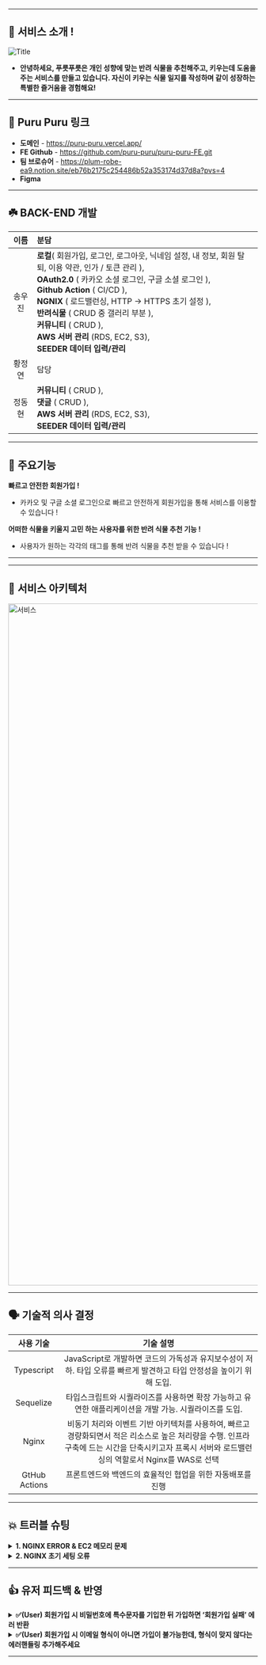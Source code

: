 ***
## 🌿 서비스 소개 !

![Title](https://github.com/puru-puru/puru-puru-FE/assets/105138020/bd9ef7a4-60b7-48a8-b303-3b9fb2777c9f)
- **안녕하세요, 푸릇푸릇은 개인 성향에 맞는 반려 식물을 추천해주고, 키우는데 도움을 주는 서비스를 만들고 있습니다. 
  자신이 키우는 식물 일지를 작성하며 같이 성장하는 특별한 즐거움을 경험해요!**

***

## 🌱 Puru Puru 링크
- **도메인** - https://puru-puru.vercel.app/
- **FE Github** - https://github.com/puru-puru/puru-puru-FE.git
- **팀 브로슈어** - https://plum-robe-ea9.notion.site/eb76b2175c254486b52a353174d37d8a?pvs=4
- **Figma**

***

## ☘️ BACK-END 개발

|이름|분담|
|:---:|:---|
|송우진| **로컬**( 회원가입, 로그인, 로그아웃, 닉네임 설정, 내 정보, 회원 탈퇴, 이용 약관, 인가 / 토큰 관리 ), <br> **OAuth2.0** ( 카카오 소셜 로그인, 구글 소셜 로그인 ), <br> **Github Action** ( CI/CD ), <br> **NGNIX** ( 로드밸런싱, HTTP → HTTPS 초기 설정 ), <br> **반려식물** ( CRUD 중 갤러리 부분 ), <br> **커뮤니티** ( CRUD ), <br> **AWS 서버 관리** (RDS, EC2, S3), <br> **SEEDER 데이터 입력/관리** |
|황정연| 담당 |
|정동현| **커뮤니티** ( CRUD ), <br> **댓글** ( CRUD ), <br> **AWS 서버 관리** (RDS, EC2, S3), <br> **SEEDER 데이터 입력/관리** |

***

## 🌾 주요기능

**빠르고 안전한 회원가입 !**
- 카카오 및 구글 소셜 로그인으로 빠르고 안전하게 회원가입을 통해 서비스를 이용할 수 있습니다 !


**어떠한 식물을 키울지 고민 하는 사용자를 위한 반려 식물 추천 기능 !**
- 사용자가 원하는 각각의 태그를 통해 반려 식물을 추천 받을 수 있습니다 !


****

***

## 📜 서비스 아키텍처
<img width="1378" alt="서비스" src="https://github.com/puru-puru/puru-puru-BE/assets/152770526/e1263590-8686-4a6a-853f-09bc6e862cf4">

***

## 🗣️ 기술적 의사 결정

|사용 기술|기술 설명|
|:---:|:---:|
|Typescript|JavaScript로 개발하면 코드의 가독성과 유지보수성이 저하. 타입 오류를 빠르게 발견하고 타입 안정성을 높이기 위해 도입.|
|Sequelize|타입스크립트와 시퀄라이즈를 사용하면 확장 가능하고 유연한 애플리케이션을 개발 가능. 시퀄라이즈를 도입.|
|Nginx|비동기 처리와 이벤트 기반 아키텍처를 사용하여, 빠르고 경량화되면서 적은 리소스로 높은 처리량을 수행. 인프라 구축에 드는 시간을 단축시키고자 프록시 서버와 로드밸런싱의 역할로서 Nginx를 WAS로 선택|
|GtHub Actions|프론트엔드와 백엔드의 효율적인 협업을 위한 자동배포를 진행|

***

## 💥 트러블 슈팅

<details>
  <summary><b>1. NGINX ERROR & EC2 메모리 문제</b></summary>
  <div markdown="1">
    <ul>
      <li>1-1 : Typescript 사용시 웹 브라우저가 TS 파일을 읽지 못해 배포 환경에서 tsc -w 를 사용하여 TS 파일을 JS 파일로 변환시 EC2 서버의 메모리가 부족해 변환을 하지 못하는 문제 발생 → </li>
      <li>1-2 : EC2 메모리를 t2.micro 에서 small로 변환 으로 해결 → </li>
       <li>2-1 : IP 주소가 바뀌어 연결해 놓은 도메인에 접근을 하지 못하는 상황 발생 </li>
       <li>2-2 : 재 설정된 IP 주소로 가비아 및 NGINX 에 적용 후에 다시 시도 → Permission denied 라는 NGNIX 에러 발생 → 구글링 결과 /xxx/xxx/bulid/index.html, failed 라는 경로에 해당 권한이 없어 접근 하지 못하는 것 이라는 정보 를 얻고 → </li>
       <li>2-3 :  NGINX 에서 root 으로 설정한 디렉토리 경로의 권한 을 확인하고 → </li>
       <li>2-4 : 해당 유저 그룹을 /etc/nginx/nginx.conf 에서 일치 시키며 에러를 해결. </li>
       <li><img width="811" alt="해당룻" src="https://github.com/puru-puru/puru-puru-BE/assets/152770526/1fe7a8ef-81b1-40ad-889d-9b58f99b29cc">
</li>
       <li>2-5 : 유저 그룹을 파악 하고  /etc/nginx/nginx.conf 에서 일치 시키며 해결.</li>
       <li><img width="811" alt="해결" src="https://github.com/puru-puru/puru-puru-BE/assets/152770526/5deaf9e7-4be0-4cec-823c-affe1a377221">
</li>
    </ul>
  </div>
</details>

<details>
  <summary><b>2. NGINX 초기 세팅 오류 </b></summary>
  <div markdown="2">
    <ul>
      <li>1-1 : 엔지닉스를 사용하여 로드밸런싱을 구축 하기 전 파일 백업 하는과정 →
cp -rvf ngnix nginx_bak 하는 과정에 → Permission denied 가 출력이 되었음. → </li>
      <li>1-2 : 구글링 결과 ( 스택 오버 플로우 )
nginx소유한 ngnix 프로세스에서 생성된 로그 파일을 볼 수 있는 권한이 없기 때문에 표시됩니다 라는 정보를 얻고 → </li>
       <li>1-3 : 앞에 sudo 를 붙여 권한을 변경 함으로 해당 문제 해결.</li>
       <li><img width="682" alt="첫 문제 해결" src="https://github.com/puru-puru/puru-puru-BE/assets/152770526/db502d6c-772a-441c-9e35-23ec02733717">
</li>
       <li>1-4 : 이후 진행을 해보려 했을때 지속 되는 nginx -t 테스트 명령어 실패, 및 권한 오류 발생 → </li>
       <li>1-5 : 구글링 결과 ( 스택 오버 플로우 )→ <br><br> 1. 구성에서 가져온 파일 내부에 오타가 있을 수 있습니다. <br><br>
2. 공식 Nginx CookBook의 최신 버전에 따르면, 우리는 내부에서 어떤 구성도 생성할 필요가 없습니다. `/etc/nginx/sites-enabled/`이것은 이전 관행이었으며 현재는 더 이상 사용되지 않습니다. <br><br>
3. nginx.conf 파일 내부중 내용을 
`include /etc/nginx/conf.d/includes-optional/cpanel-proxy-vendors/*.conf;` 으로 교체 하여도 지속된 오류 발생 <br> </li>
       <li>1-6 : 많은 과정을 거쳤으나. 도출된 결과는 기본적으로 NGNIX 초기 세팅 부분에서 잘못되었고 → 이후 다시 NGINX 초기 세팅 마무리 후.→ </li>
      ``` 
      
      upstream myserver {
        server xxx.xx.x.xxx:xxx; <-- 프라이빗 ip 
        server xxx.xx.xx.x:xxx; <-- 프라이빗 ip 
    }

    server {
          listen 80;
          server_name xxx.xxxxx.xxx;<-- 내가 연결할 도메인. 입력


        location / {
          proxy_pass http://myserver;
          proxy_set_header X-Real-IP $remote_addr;
          proxy_set_header X-Forwarded-For $proxy_add_x_forwarded_for;
          proxy_set_header Host $http_host;
      }
    } 
    ```
  <li>1-7: 해당 방식으로 처음 부터 로드밸런싱을 진행할 IP 및 도메인을 미리 입력하고 certbot --nginx 명령어를 통해서 서브 서버로 사용할 주소 까지 certbot 에서 자동으로 입력하여 해결 할 수 있었음.</li>  
  </ul>
  </div>
</details>


***

## 👍 유저 피드백 & 반영

<details>
  <summary><b>✅(User) 회원가입 시 비밀번호에 특수문자를 기입한 뒤 가입하면 ‘회원가입 실패’ 에러 반환</b></summary>
  <div markdown="3">
    <ul>
      <li>1. 사용자 로컬 가입시에 비밀번호에 특수 문자를 넣는다는걸 고려 하지 못하여 유효성에 추가를 하지 않았음.<br>  2. 현재는 비밀번호 입력시에 특수 문자도 넣을 수 있도록 유효성 수정. </li>
    </ul>
  </div>
</details>

<details>
  <summary><b>✅(User) 회원가입 시 이메일 형식이 아니면 가입이 불가능한데, 형식이 맞지 않다는 에러핸들링 추가해주세요</b></summary>
  <div markdown="4">
    <ul>
      <li>1. 기존에는 test@test.com 을 입력을 해도 가입이 되는 경우... 발생..<br> 2. 도메인 유효성을 추가 및 수정 함 으로 해결. </li>
    </ul>
  </div>
</details>

***
